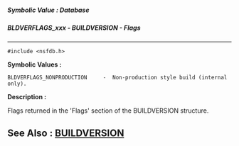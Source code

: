 ##### Symbolic Value : Database
##### BLDVERFLAGS_xxx - BUILDVERSION - Flags
---
```
#include <nsfdb.h>
```

**Symbolic Values :**

	BLDVERFLAGS_NONPRODUCTION	  -  Non-production style build (internal only).


**Description :**

Flags returned in the 'Flags' section of the BUILDVERSION structure.


**See Also :**
[BUILDVERSION](/domino-c-api-docs/reference/Data/BUILDVERSION)
---
